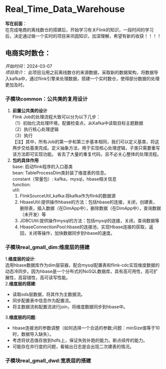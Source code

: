 # Real_Time_Data_Warehouse
**写在前面**：  
在完成电商的离线数仓的搭建后，开始学习有关Flink的知识，一段时间的学习后，决定通过做一个实时的项目来巩固知识，加深理解，希望有新的收获！！！！
## 电商实时数仓：
*开始时间*：2024-03-07  
*项目简介*：
此项目沿用之前离线数仓的来源数据，采取新的数据架构，将数据导入kafka中，通过flink引擎来处理数据，搭建一个实时数仓，使得部分数据的处理更加及时。

### 子模块common：公共类的复用设计
1. **前置公共类的设计**  
Flink Job的处理流程大致可以分为以下几步：  
（1）初始化流处理环境，配置检查点，从Kafka中读取目标主题数据  
（2）执行核心处理逻辑  
（3）执行  
【注】其中，所有Job的第一步和第三步基本相同，我们可以定义基类，将这两步交给基类完成。定义抽象方法，用于实现核心处理逻辑，子类只需要重写该方法即可实现功能。
省去了大量的重复代码，且不必关心整体的处理流程。
2. **包的具体作用**  
base:  启动flink程序的入口基类  
bean:  TableProcessDim类封装了维度表的信息。  
constant（常量包）:  kafka，mysql，hbase相关信息  
function:  
util:  
   1. FlinkSourceUtil_kafka:将kafka作为flink的数据源
   2. HbaseUtil:提供操作hbase的方法：包括hbase的连接，关闭，创建表，删除表，插入数据（在DimApp中），删除数据（在DimApp中），查询数据（未开发）等
   3. JDBCUtil:提供操作mysql的方法：包括mysql的连接，关闭，查询数据等  
   4. HbaseConnectionPool:hbase的连接池，实现Hbase连接的获取，返回，关闭等操作，加快数据同步到hbase的速度。
### 子模块real_gmall_dim:维度层的搭建
1.**维度层的设计**:  
选用hbase数据库作为dim层容器，配合mysql配置表和flink-cdc实现维度数据的动态冷同步。因为hbase是一个分布式的NoSQL数据库，具有高可用性，高可扩展性，高容错性，高可读写性能。  
2.**维度层的搭建**:  
- 读取ods层数据，将其作为主数据流。
- 同步配置表中信息作为配置流。
- 将主数据流和配置流进行join，将维度数据同步到hbase中。  

3.**维度层的问题**:  
- hbase连接池的参数调整（如何选择一个合适的参数;问题：minSize值等于10时，数据导入缺失）。
- 考虑将状态值存放到hdfs上，保证失败补跑的能力。断点续传的能力。
- 可能存在并行度的问题，看输出日志是会出现二次建表的情况。
### 子模块real_gmall_dwd:宽表层的搭建

